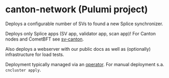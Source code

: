 # canton-network (Pulumi project)

Deploys a configurable number of SVs to found a new Splice synchronizer.

Deploys only Splice apps (SV app, validator app, scan app)!
For Canton nodes and CometBFT see [sv-canton](../sv-canton).

Also deploys a webserver with our public docs as well as (optionally) infrastructure for load tests.

Deployment typically managed via an [operator](../operator). For manual deployment s.a. `cncluster apply`.
